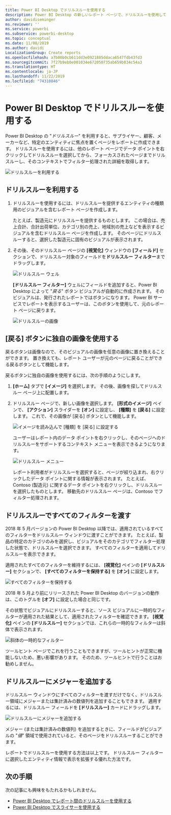```yaml
---
title: Power BI Desktop でドリルスルーを使用する
description: Power BI Desktop の新しいレポート ページで、ドリルスルーを使用してデータを掘り下げる方法について説明します
author: davidiseminger
ms.reviewer: ''
ms.service: powerbi
ms.subservice: powerbi-desktop
ms.topic: conceptual
ms.date: 11/08/2019
ms.author: davidi
LocalizationGroup: Create reports
ms.openlocfilehash: a7b00b0cb611dd3e0921885ddaca6547fdb43fd3
ms.sourcegitcommit: 7f27b9eb0e001034e672050735ab659b834c54a3
ms.translationtype: HT
ms.contentlocale: ja-JP
ms.lasthandoff: 11/22/2019
ms.locfileid: "74310846"
---
```

# <a name="use-drillthrough-in-power-bi-desktop"></a>Power BI Desktop でドリルスルーを使用する
Power BI Desktop の "*ドリルスルー*" を利用すると、サプライヤー、顧客、メーカーなど、特定のエンティティに焦点を置くページをレポートに作成できます。 ドリルスルーを使用するには、他のレポート ページでデータ ポイントを右クリックしてドリルスルーを選択してから、フォーカスされたページまでドリルスルーし、そのコンテキストでフィルター処理された詳細を取得します。

![ドリルスルーを利用する](media/desktop-drillthrough/drillthrough_01.png)

## <a name="using-drillthrough"></a>ドリルスルーを利用する
1. ドリルスルーを使用するには、ドリルスルーを提供するエンティティの種類用のビジュアルを含むレポート ページを作成します。 

    たとえば、製造元にドリルスルーを提供するものとします。 この場合は、売上合計、合計出荷単位、カテゴリ別の売上、地域別の売上などを表示するビジュアルを含むドリルスルー ページを作成します。 そのページにドリルスルーすると、選択した製造元に固有のビジュアルが表示されます。

2. その後、そのドリルスルー ページの **[視覚化]** ウィンドウの **[フィールド]** セクションで、ドリルスルー対象のフィールドを**ドリルスルー フィルター**までドラッグします。

    ![ドリルスルー ウェル](media/desktop-drillthrough/drillthrough_02.png)

    **[ドリルスルー フィルター]** ウェルにフィールドを追加すると、Power BI Desktop によって "*戻る*" ボタン ビジュアルが自動的に作成されます。 そのビジュアルは、発行されたレポートではボタンになります。 Power BI サービスでレポートを表示するユーザーは、このボタンを使用して、元のレポート ページに戻ります。

    ![ドリルスルーの画像](media/desktop-drillthrough/drillthrough_03.png)

## <a name="use-your-own-image-for-a-back-button"></a>[戻る] ボタンに独自の画像を使用する    
 戻るボタンは画像なので、そのビジュアルの画像を任意の画像に置き換えることができます。 置き換えても、レポート ユーザーが元のページに戻ることができる戻るボタンとして機能します。 

戻るボタンに独自の画像を使用するには、次の手順のようにします。

1. **[ホーム]** タブで **[イメージ]** を選択します。 その後、画像を探してドリルスルー ページ上に配置します。

2. ドリルスルー ページで、新しい画像を選択します。 **[形式のイメージ]** ペインで、 **[アクション]** スライダーを **[オン]** に設定し、 **[種類]** を **[戻る]** に設定します。 これで、その画像が [戻る] ボタンとして機能します。

    ![イメージを読み込んで [種類] を [戻る] に設定する](media/desktop-drillthrough/drillthrough_05.png)

    
     ユーザーはレポート内のデータ ポイントを右クリックし、そのページへのドリルスルーをサポートするコンテキスト メニューを表示できるようになります。 

    ![ドリルスルー メニュー](media/desktop-drillthrough/drillthrough_04.png)

    レポート利用者がドリルスルーを選択すると、ページが絞り込まれ、右クリックしたデータ ポイントに関する情報が表示されます。 たとえば、Contoso (製造元) に関するデータ ポイントを右クリックし、ドリルスルーを選択したものとします。 移動先のドリルスルー ページは、Contoso でフィルター処理されます。

## <a name="pass-all-filters-in-drillthrough"></a>ドリルスルーですべてのフィルターを渡す

2018 年 5 月バージョンの Power BI Desktop 以降では、適用されているすべてのフィルターをドリルスルー ウィンドウに渡すことができます。 たとえば、製品の特定のカテゴリのみを選択し、ビジュアルをそのカテゴリでフィルター処理した状態で、ドリルスルーを選択できます。 すべてのフィルターを適用してドリルスルーを表示できます。

適用されたすべてのフィルターを維持するには、 **[視覚化]** ペインの **[ドリルスルー]** セクションで、 **[すべてのフィルターを保持する]** を **[オン]** に設定します。 

![すべてのフィルターを保持する](media/desktop-drillthrough/drillthrough_06.png)

2018 年 5 月より前にリリースされた Power BI Desktop のバージョンの動作は、このトグルを **[オフ]** に設定した場合と同じです。

その状態でビジュアルにドリルスルーすると、ソース ビジュアルに一時的なフィルターが適用された結果として、適用されたフィルターを確認できます。 **[視覚化]** ペインの **[ドリルスルー]** セクションでは、これらの一時的なフィルターは斜体で表示されます。 

![斜体の一時的なフィルター](media/desktop-drillthrough/drillthrough_07.png)

ツールヒント ページでこれを行うこともできますが、ツールヒントが正常に機能しないため、悪い影響があります。 そのため、ツールヒントで行うことはお勧めしません。

## <a name="add-a-measure-to-drillthrough"></a>ドリルスルーにメジャーを追加する

ドリルスルー ウィンドウにすべてのフィルターを渡すだけでなく、ドリルスルー領域にメジャーまたは集計済みの数値列を追加することもできます。 適用するには、ドリルスルー フィールドを **[ドリルスルー]** カードにドラッグします。 

![ドリルスルーにメジャーを追加する](media/desktop-drillthrough/drillthrough_08.png)

メジャー (または集計済みの数値列) を追加するときに、フィールドがビジュアルの "*値*" 領域で使用されていると、そのページをドリルスルーすることができます。

レポートでドリルスルーを使用する方法は以上です。 ドリルスルー フィルターに選択したエンティティ情報で表示を拡張する優れた方法です。

## <a name="next-steps"></a>次の手順

次の記事にも興味をもたれるかもしれません。

* [Power BI Desktop でレポート間のドリルスルーを使用する](desktop-cross-report-drill-through.md)
* [Power BI Desktop でスライサーを使用する](visuals/power-bi-visualization-slicers.md)

